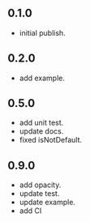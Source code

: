 ## 0.1.0

* initial publish.

## 0.2.0

* add example.

## 0.5.0

* add unit test.
* update docs.
* fixed isNotDefault.

## 0.9.0

* add opacity.
* update test.
* update example.
* add CI
